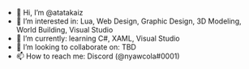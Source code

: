 - 👋 Hi, I’m @atatakaiz
- 👀 I’m interested in: Lua, Web Design, Graphic Design, 3D Modeling, World Building, Visual Studio
- 🌱 I’m currently: learning C#, XAML, Visual Studio
- 💞️ I’m looking to collaborate on: TBD
- 📫 How to reach me: Discord (@nyawcola#0001)

<!---
atatakaiz/atatakaiz is a ✨ special ✨ repository because its `README.md` (this file) appears on your GitHub profile.
You can click the Preview link to take a look at your changes.
--->
